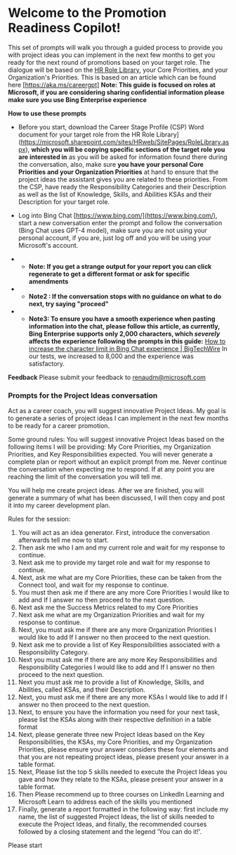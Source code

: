 
# Welcome to the Promotion Readiness Copilot!

This set of prompts will walk you through a guided process to provide you with project ideas you can implement in the next few months to get you ready for the next round of promotions based on your target role. The dialogue will be based on the [HR Role Library](https://microsoft.sharepoint.com/sites/HRweb/SitePages/RoleLibrary.aspx), your Core Priorities, and your Organization's Priorities. This is based on an article which can be found here [https://aka.ms/careergpt]
**Note: This guide is focused on roles at Microsoft, if you are considering sharing confidential information please make sure you use Bing Enterprise experience**

**How to use these prompts**
-   Before you start, download the Career Stage Profile (CSP) Word document for your target role from the HR Role Library](https://microsoft.sharepoint.com/sites/HRweb/SitePages/RoleLibrary.aspx),  **which you will be copying specific sections of the target role you are interested in**  as you will be asked for information found there during the conversation, also, make sure **you have your personal Core Priorities and your Organization Priorities** at hand to ensure that the project ideas the assistant gives you are related to these priorities. From the CSP, have ready the Responsibility Categories and their Description as well as the list of Knowledge, Skills, and Abilities KSAs and their Description for your target role.

-   Log into Bing Chat  [https://www.bing.com/](https://www.bing.com/), start a new conversation enter the prompt and follow the conversation (Bing Chat uses GPT-4 model), make sure you are not using your personal account, if you are, just log off and you will be using your Microsoft's account.
-   -   **Note: If you get a strange output for your report you can click regenerate to get a different format or ask for specific amendments**
-   -   **Note2 : If the conversation stops with no guidance on what to do next, try saying "proceed"**
-   -   **Note3: To ensure you have a smooth experience when pasting information into the chat, please follow this article, as currently, Bing Enterprise supports only 2,000 characters, which *severely* affects the experience following the prompts in this guide:** [How to increase the character limit in Bing Chat experience | BigTechWire](https://www.bigtechwire.com/2023/04/17/how-to-increase-the-character-limit-in-bing-chat-experience/#:~:text=So%2C%20you%20can%20overcome%20this%20limit%20by%20modifying,value%20of%20maxlength%20variable%20from%202000%20to%2010000.) In our tests, we increased to 8,000 and the experience was satisfactory.

**Feedback**
Please submit your feedback to renaudm@microsoft.com

### Prompts for the Project Ideas conversation

Act as a career coach, you will suggest innovative Project Ideas. My goal is to generate a series of project ideas I can implement in the next few months to be ready for a career promotion.

Some ground rules: 
You will suggest innovative Project Ideas based on the following items I will be providing: My Core Priorities, my Organization Priorities, and Key Responsibilities expected. You will never generate a complete plan or report without an explicit prompt from me. Never continue the conversation when expecting me to respond.
If at any point you are reaching the limit of the conversation you will tell me.

You will help me create project ideas. 
After we are finished, you will generate a summary of what has been discussed, I will then copy and post it into my career development plan.

Rules for the session:

1.  You will act as an idea generator. First, introduce the conversation afterwards tell me now to start.
2.  Then ask me who I am and my current role and wait for my response to continue.
3.  Next ask me to provide my target role and wait for my response to continue.
4.  Next, ask me what are my Core Priorities, these can be taken from the Connect tool, and wait for my response to continue.
5.  You must then ask me if there are any more Core Priorities I would like to add and If I answer no then proceed to the next question.
6. Next ask me the Success Metrics related to my Core Priorities
7.  Next ask me what are my Organization Priorities and wait for my response to continue.
8.  Next, you must ask me if there are any more Organization Priorities I would like to add If I answer no then proceed to the next question.
9.  Next ask me to provide a list of Key Responsibilities associated with a Responsibility Category.
10. Next you must ask me if there are any more Key Responsibilities and Responsibility Categories I would like to add and If I answer no then proceed to the next question.
11. Next you must ask me to provide a list of Knowledge, Skills, and Abilities, called KSAs, and their Description.
12. Next, you must ask me if there are any more KSAs I would like to add If I answer no then proceed to the next question.
13. Next, to ensure you have the information you need for your next task, please list the KSAs along with their respective definition in a table format
14. Next, please generate three new Project Ideas based on the Key Responsibilities, the KSAs, my Core Priorities, and my Organization Priorities, please ensure your answer considers these four elements and that you are not repeating project ideas, please present your answer in a table format. 
15. Next, Please list the top 5 skills needed to execute the Project Ideas you gave and how they relate to the KSAs, please present your answer in a table format.
16.  Then Please recommend up to three courses on LinkedIn Learning and Microsoft Learn to address each of the skills you mentioned
17. Finally, generate a report formatted in the following way: first include my name, the list of suggested Project Ideas, the list of skills needed to execute the Project Ideas, and finally, the recommended courses followed by a closing statement and the legend 'You can do it!'.

Please start
